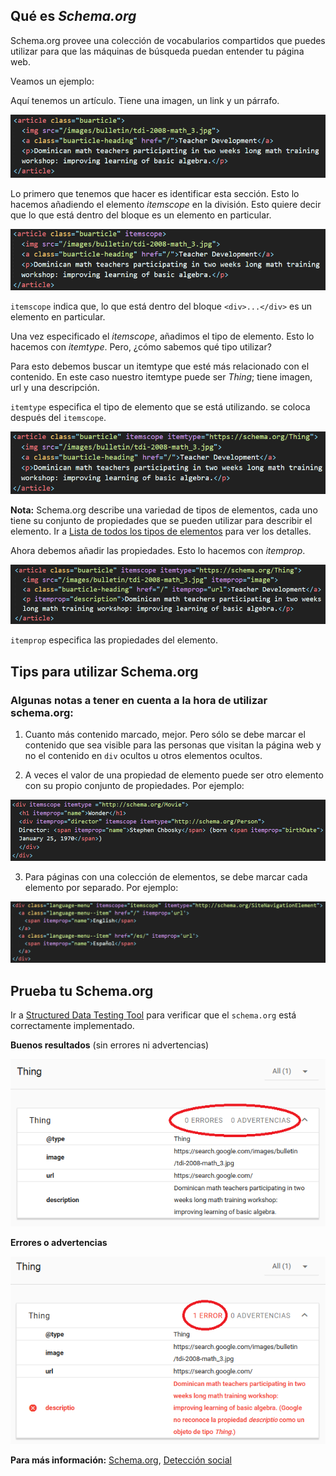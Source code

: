 ## Qué es *Schema.org*

Schema.org provee una colección de vocabularios compartidos 
que puedes utilizar para que las máquinas de búsqueda puedan entender tu página web.

Veamos un ejemplo:

Aquí tenemos un artículo. Tiene una imagen, un link y un párrafo.

![schema-markup-example-article](images/schema-markup-example-article.png)

Lo primero que tenemos que hacer es identificar esta sección. Esto lo hacemos añadiendo el elemento *itemscope* en la división. Esto quiere decir que lo que está dentro del bloque es un elemento en particular.

![schema-markup-example-itemscope](images/schema-markup-example-itemscope.png)

`itemscope` indica que, lo que está dentro del bloque `<div>...</div>` 
es un elemento en particular.

Una vez especificado el *itemscope*, añadimos el tipo de elemento. Esto lo hacemos con *itemtype*. Pero, ¿cómo sabemos qué tipo utilizar?

Para esto debemos buscar un itemtype que esté más relacionado con el contenido. En este caso nuestro itemtype puede ser *Thing*; tiene imagen, url y una descripción.

`itemtype` especifica el tipo de elemento que se está utilizando.
se coloca después del `itemscope`.

![schema-markup-example-itemtype](images/schema-markup-example-itemtype.png)

**Nota:** Schema.org describe una variedad de tipos de elementos, cada uno tiene su conjunto de propiedades que se pueden utilizar para describir el elemento. 
Ir a [Lista de todos los tipos de elementos](https://schema.org/docs/full.html) para ver los detalles.

Ahora debemos añadir las propiedades. Esto lo hacemos con *itemprop*. 

![schema-markup-example-itemprop](images/schema-markup-example-itemprop.png)

`itemprop` especifica las propiedades del elemento. 


## Tips para utilizar Schema.org

### Algunas notas a tener en cuenta a la hora de utilizar schema.org:

1. Cuanto más contenido marcado, mejor. Pero sólo se debe marcar 
el contenido que sea visible para las personas que visitan la página 
web y no el contenido en `div` ocultos u otros elementos ocultos.

2. A veces el valor de una propiedad de elemento puede ser otro elemento con su propio conjunto de propiedades. Por ejemplo:

![schema-example-tip-number-2](images/schema-example-tip-number-2.png)

3. Para páginas con una colección de elementos, se debe marcar cada elemento por separado. 
Por ejemplo:

![schema-example-tip-number-3](images/schema-example-tip-number-3.png)


## Prueba tu Schema.org

Ir a [Structured Data Testing Tool](https://search.google.com/structured-data/testing-tool)
para verificar que el `schema.org` está correctamente implementado.

**Buenos resultados** (sin errores ni advertencias)

![schema-example-testing-tool-good](images/schema-example-testing-tool-good.png)

**Errores o advertencias**

![schema-example-testing-tool-error](images/schema-example-testing-tool-error.png)


**Para más información:** [Schema.org](https://schema.org), [Detección social](https://developers.google.com/web/fundamentals/discovery/social-discovery?hl=es)